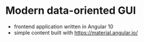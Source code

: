 # Modern data-oriented GUI

- frontend application written in Angular 10
- simple content built with https://material.angular.io/
